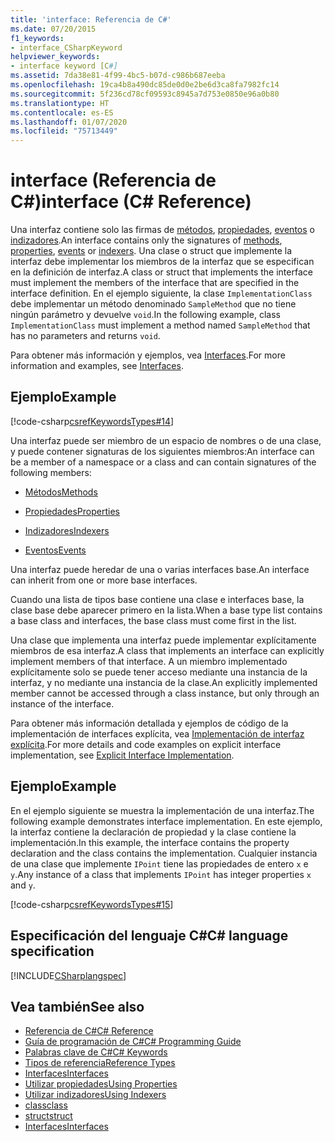 ```yaml
---
title: 'interface: Referencia de C#'
ms.date: 07/20/2015
f1_keywords:
- interface_CSharpKeyword
helpviewer_keywords:
- interface keyword [C#]
ms.assetid: 7da38e81-4f99-4bc5-b07d-c986b687eeba
ms.openlocfilehash: 19ca4b8a490dc85de0d0e2be6d3ca8fa7982fc14
ms.sourcegitcommit: 5f236cd78cf09593c8945a7d753e0850e96a0b80
ms.translationtype: HT
ms.contentlocale: es-ES
ms.lasthandoff: 01/07/2020
ms.locfileid: "75713449"
---
```

# <a name="interface-c-reference"></a><span data-ttu-id="4046f-102">interface (Referencia de C#)</span><span class="sxs-lookup"><span data-stu-id="4046f-102">interface (C# Reference)</span></span>

<span data-ttu-id="4046f-103">Una interfaz contiene solo las firmas de [métodos](../../programming-guide/classes-and-structs/methods.md), [propiedades](../../programming-guide/classes-and-structs/properties.md), [eventos](../../programming-guide/events/index.md) o [indizadores](../../programming-guide/indexers/index.md).</span><span class="sxs-lookup"><span data-stu-id="4046f-103">An interface contains only the signatures of [methods](../../programming-guide/classes-and-structs/methods.md), [properties](../../programming-guide/classes-and-structs/properties.md), [events](../../programming-guide/events/index.md) or [indexers](../../programming-guide/indexers/index.md).</span></span> <span data-ttu-id="4046f-104">Una clase o struct que implemente la interfaz debe implementar los miembros de la interfaz que se especifican en la definición de interfaz.</span><span class="sxs-lookup"><span data-stu-id="4046f-104">A class or struct that implements the interface must implement the members of the interface that are specified in the interface definition.</span></span> <span data-ttu-id="4046f-105">En el ejemplo siguiente, la clase `ImplementationClass` debe implementar un método denominado `SampleMethod` que no tiene ningún parámetro y devuelve `void`.</span><span class="sxs-lookup"><span data-stu-id="4046f-105">In the following example, class `ImplementationClass` must implement a method named `SampleMethod` that has no parameters and returns `void`.</span></span>

<span data-ttu-id="4046f-106">Para obtener más información y ejemplos, vea [Interfaces](../../programming-guide/interfaces/index.md).</span><span class="sxs-lookup"><span data-stu-id="4046f-106">For more information and examples, see [Interfaces](../../programming-guide/interfaces/index.md).</span></span>

## <a name="example"></a><span data-ttu-id="4046f-107">Ejemplo</span><span class="sxs-lookup"><span data-stu-id="4046f-107">Example</span></span>

[!code-csharp[csrefKeywordsTypes#14](~/samples/snippets/csharp/VS_Snippets_VBCSharp/csrefKeywordsTypes/CS/keywordsTypes.cs#14)]

<span data-ttu-id="4046f-108">Una interfaz puede ser miembro de un espacio de nombres o de una clase, y puede contener signaturas de los siguientes miembros:</span><span class="sxs-lookup"><span data-stu-id="4046f-108">An interface can be a member of a namespace or a class and can contain signatures of the following members:</span></span>

- [<span data-ttu-id="4046f-109">Métodos</span><span class="sxs-lookup"><span data-stu-id="4046f-109">Methods</span></span>](../../programming-guide/classes-and-structs/methods.md)

- [<span data-ttu-id="4046f-110">Propiedades</span><span class="sxs-lookup"><span data-stu-id="4046f-110">Properties</span></span>](../../programming-guide/classes-and-structs/using-properties.md)

- [<span data-ttu-id="4046f-111">Indizadores</span><span class="sxs-lookup"><span data-stu-id="4046f-111">Indexers</span></span>](../../programming-guide/indexers/using-indexers.md)

- [<span data-ttu-id="4046f-112">Eventos</span><span class="sxs-lookup"><span data-stu-id="4046f-112">Events</span></span>](event.md)

<span data-ttu-id="4046f-113">Una interfaz puede heredar de una o varias interfaces base.</span><span class="sxs-lookup"><span data-stu-id="4046f-113">An interface can inherit from one or more base interfaces.</span></span>

<span data-ttu-id="4046f-114">Cuando una lista de tipos base contiene una clase e interfaces base, la clase base debe aparecer primero en la lista.</span><span class="sxs-lookup"><span data-stu-id="4046f-114">When a base type list contains a base class and interfaces, the base class must come first in the list.</span></span>

<span data-ttu-id="4046f-115">Una clase que implementa una interfaz puede implementar explícitamente miembros de esa interfaz.</span><span class="sxs-lookup"><span data-stu-id="4046f-115">A class that implements an interface can explicitly implement members of that interface.</span></span> <span data-ttu-id="4046f-116">A un miembro implementado explícitamente solo se puede tener acceso mediante una instancia de la interfaz, y no mediante una instancia de la clase.</span><span class="sxs-lookup"><span data-stu-id="4046f-116">An explicitly implemented member cannot be accessed through a class instance, but only through an instance of the interface.</span></span>

<span data-ttu-id="4046f-117">Para obtener más información detallada y ejemplos de código de la implementación de interfaces explícita, vea [Implementación de interfaz explícita](../../programming-guide/interfaces/explicit-interface-implementation.md).</span><span class="sxs-lookup"><span data-stu-id="4046f-117">For more details and code examples on explicit interface implementation, see [Explicit Interface Implementation](../../programming-guide/interfaces/explicit-interface-implementation.md).</span></span>

## <a name="example"></a><span data-ttu-id="4046f-118">Ejemplo</span><span class="sxs-lookup"><span data-stu-id="4046f-118">Example</span></span>

<span data-ttu-id="4046f-119">En el ejemplo siguiente se muestra la implementación de una interfaz.</span><span class="sxs-lookup"><span data-stu-id="4046f-119">The following example demonstrates interface implementation.</span></span> <span data-ttu-id="4046f-120">En este ejemplo, la interfaz contiene la declaración de propiedad y la clase contiene la implementación.</span><span class="sxs-lookup"><span data-stu-id="4046f-120">In this example, the interface contains the property declaration and the class contains the implementation.</span></span> <span data-ttu-id="4046f-121">Cualquier instancia de una clase que implemente `IPoint` tiene las propiedades de entero `x` e `y`.</span><span class="sxs-lookup"><span data-stu-id="4046f-121">Any instance of a class that implements `IPoint` has integer properties `x` and `y`.</span></span>

[!code-csharp[csrefKeywordsTypes#15](~/samples/snippets/csharp/VS_Snippets_VBCSharp/csrefKeywordsTypes/CS/keywordsTypes.cs#15)]

## <a name="c-language-specification"></a><span data-ttu-id="4046f-122">Especificación del lenguaje C#</span><span class="sxs-lookup"><span data-stu-id="4046f-122">C# language specification</span></span>

[!INCLUDE[CSharplangspec](~/includes/csharplangspec-md.md)]

## <a name="see-also"></a><span data-ttu-id="4046f-123">Vea también</span><span class="sxs-lookup"><span data-stu-id="4046f-123">See also</span></span>

- [<span data-ttu-id="4046f-124">Referencia de C#</span><span class="sxs-lookup"><span data-stu-id="4046f-124">C# Reference</span></span>](../index.md)
- [<span data-ttu-id="4046f-125">Guía de programación de C#</span><span class="sxs-lookup"><span data-stu-id="4046f-125">C# Programming Guide</span></span>](../../programming-guide/index.md)
- [<span data-ttu-id="4046f-126">Palabras clave de C#</span><span class="sxs-lookup"><span data-stu-id="4046f-126">C# Keywords</span></span>](index.md)
- [<span data-ttu-id="4046f-127">Tipos de referencia</span><span class="sxs-lookup"><span data-stu-id="4046f-127">Reference Types</span></span>](reference-types.md)
- [<span data-ttu-id="4046f-128">Interfaces</span><span class="sxs-lookup"><span data-stu-id="4046f-128">Interfaces</span></span>](../../programming-guide/interfaces/index.md)
- [<span data-ttu-id="4046f-129">Utilizar propiedades</span><span class="sxs-lookup"><span data-stu-id="4046f-129">Using Properties</span></span>](../../programming-guide/classes-and-structs/using-properties.md)
- [<span data-ttu-id="4046f-130">Utilizar indizadores</span><span class="sxs-lookup"><span data-stu-id="4046f-130">Using Indexers</span></span>](../../programming-guide/indexers/using-indexers.md)
- [<span data-ttu-id="4046f-131">class</span><span class="sxs-lookup"><span data-stu-id="4046f-131">class</span></span>](class.md)
- [<span data-ttu-id="4046f-132">struct</span><span class="sxs-lookup"><span data-stu-id="4046f-132">struct</span></span>](struct.md)
- [<span data-ttu-id="4046f-133">Interfaces</span><span class="sxs-lookup"><span data-stu-id="4046f-133">Interfaces</span></span>](../../programming-guide/interfaces/index.md)
